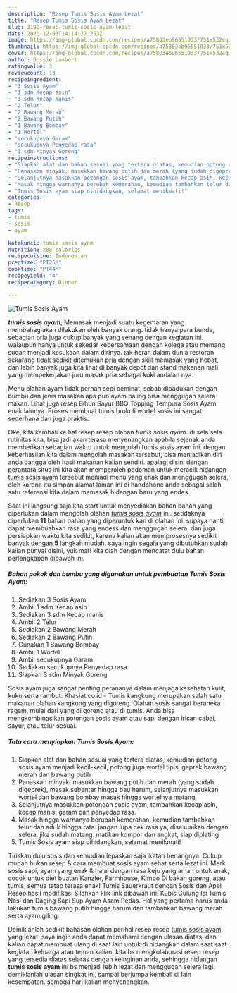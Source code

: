 ```yaml
---
description: "Resep Tumis Sosis Ayam Lezat"
title: "Resep Tumis Sosis Ayam Lezat"
slug: 3190-resep-tumis-sosis-ayam-lezat
date: 2020-12-03T14:14:27.253Z
image: https://img-global.cpcdn.com/recipes/a75803eb96551033/751x532cq70/tumis-sosis-ayam-foto-resep-utama.jpg
thumbnail: https://img-global.cpcdn.com/recipes/a75803eb96551033/751x532cq70/tumis-sosis-ayam-foto-resep-utama.jpg
cover: https://img-global.cpcdn.com/recipes/a75803eb96551033/751x532cq70/tumis-sosis-ayam-foto-resep-utama.jpg
author: Gussie Lambert
ratingvalue: 3
reviewcount: 13
recipeingredient:
- "3 Sosis Ayam"
- "1 sdm Kecap asin"
- "3 sdm Kecap manis"
- "2 Telur"
- "2 Bawang Merah"
- "2 Bawang Putih"
- "1 Bawang Bombay"
- "1 Wortel"
- "secukupnya Garam"
- "secukupnya Penyedap rasa"
- "3 sdm Minyak Goreng"
recipeinstructions:
- "Siapkan alat dan bahan sesuai yang tertera diatas, kemudian potong sosis ayam menjadi kecil-kecil, potong juga wortel tipis, geprek bawang merah dan bawang putih"
- "Panaskan minyak, masukkan bawang putih dan merah (yang sudah digeprek), masak sebentar hingga bau harum, selanjutnya masukkan wortel dan bawang bombay masak hingga wortelnya matang"
- "Selanjutnya masukkan potongan sosis ayam, tambahkan kecap asin, kecap manis, garam dan penyedap rasa."
- "Masak hingga warnanya berubah kemerahan, kemudian tambahkan telur dan aduk hingga rata. jangan lupa cek rasa ya, disesuaikan dengan selera. jika sudah matang. matikan kompor dan angkat, siap diplating"
- "Tumis Sosis ayam siap dihidangkan, selamat menikmati!"
categories:
- Resep
tags:
- tumis
- sosis
- ayam

katakunci: tumis sosis ayam 
nutrition: 288 calories
recipecuisine: Indonesian
preptime: "PT25M"
cooktime: "PT44M"
recipeyield: "4"
recipecategory: Dinner

---
```



![Tumis Sosis Ayam](https://img-global.cpcdn.com/recipes/a75803eb96551033/751x532cq70/tumis-sosis-ayam-foto-resep-utama.jpg)

<b><i>tumis sosis ayam</i></b>, Memasak menjadi suatu kegemaran yang membahagiakan dilakukan oleh banyak orang. tidak hanya para bunda, sebagian pria juga cukup banyak yang senang dengan kegiatan ini. walaupun hanya untuk sekedar kebersamaan dengan kolega atau memang sudah menjadi kesukaan dalam dirinya. tak heran dalam dunia restoran sekarang tidak sedikit ditemukan pria dengan skill memasak yang hebat, dan lebih banyak juga kita lihat di banyak depot dan stand makanan mall yang mempekerjakan juru masak pria sebagai koki andalan nya.

Menu olahan ayam tidak pernah sepi peminat, sebab dipadukan dengan bumbu dan jenis masakan apa pun ayam paling bisa menggugah selera makan. Lihat juga resep Bihun Sayur BBQ Topping Tempura Sosis Ayam enak lainnya. Proses membuat tumis brokoli wortel sosis ini sangat sederhana dan juga praktis.

Oke, kita kembali ke hal resep resep olahan <i>tumis sosis ayam</i>. di sela sela rutinitas kita, bisa jadi akan terasa menyenangkan apabila sejenak anda memberikan sebagian waktu untuk mengolah tumis sosis ayam ini. dengan keberhasilan kita dalam mengolah masakan tersebut, bisa menjadikan diri anda bangga oleh hasil makanan kalian sendiri. apalagi disini dengan perantara situs ini kita akan memperoleh pedoman untuk meracik hidangan <u>tumis sosis ayam</u> tersebut menjadi menu yang enak dan menggugah selera, oleh karena itu simpan alamat laman ini di handphone anda sebagai salah satu referensi kita dalam memasak hidangan baru yang endes.


Saat ini langsung saja kita start untuk menyediakan bahan bahan yang diperlukan dalam mengolah olahan <u><i>tumis sosis ayam</i></u> ini. setidaknya diperlukan <b>11</b> bahan bahan yang diperuntuk kan di olahan ini. supaya nanti dapat membuahkan rasa yang endess dan menggugah selera. dan juga persiapkan waktu kita sedikit, karena kalian akan memprosesnya sedikit banyak dengan <b>5</b> langkah mudah. saya ingin segala yang dibutuhkan sudah kalian punyai disini, yuk mari kita olah dengan mencatat dulu bahan perlengkapan dibawah ini.

<!--inarticleads1-->

##### Bahan pokok dan bumbu yang digunakan untuk pembuatan Tumis Sosis Ayam:

1. Sediakan 3 Sosis Ayam
1. Ambil 1 sdm Kecap asin
1. Sediakan 3 sdm Kecap manis
1. Ambil 2 Telur
1. Sediakan 2 Bawang Merah
1. Sediakan 2 Bawang Putih
1. Gunakan 1 Bawang Bombay
1. Ambil 1 Wortel
1. Ambil secukupnya Garam
1. Sediakan secukupnya Penyedap rasa
1. Siapkan 3 sdm Minyak Goreng


Sosis ayam juga sangat penting perananya dalam menjaga kesehatan kulit, kuku serta rambut. Khasiat.co.id - Tumis kangkung merupakan salah satu makanan olahan kangkung yang digoreng. Olahan sosis sangat beraneka ragam, mulai dari yang di goreng atau di tumis. Anda bisa mengkombinasikan potongan sosis ayam atau sapi dengan irisan cabai, sayur, atau telur sesuai. 

<!--inarticleads2-->

##### Tata cara menyiapkan Tumis Sosis Ayam:

1. Siapkan alat dan bahan sesuai yang tertera diatas, kemudian potong sosis ayam menjadi kecil-kecil, potong juga wortel tipis, geprek bawang merah dan bawang putih
1. Panaskan minyak, masukkan bawang putih dan merah (yang sudah digeprek), masak sebentar hingga bau harum, selanjutnya masukkan wortel dan bawang bombay masak hingga wortelnya matang
1. Selanjutnya masukkan potongan sosis ayam, tambahkan kecap asin, kecap manis, garam dan penyedap rasa.
1. Masak hingga warnanya berubah kemerahan, kemudian tambahkan telur dan aduk hingga rata. jangan lupa cek rasa ya, disesuaikan dengan selera. jika sudah matang. matikan kompor dan angkat, siap diplating
1. Tumis Sosis ayam siap dihidangkan, selamat menikmati!


Tiriskan dulu sosis dan kemudian lepaskan saja ikatan benangnya. Cukup mudah bukan resep &amp; cara membuat sosis ayam sehat serta lezat ini. Merk sosis sapi, ayam yang enak &amp; halal dengan rasa keju yang aman untuk anak, cocok untuk diet buatan Kanzler, Farmhouse, Kimbo Di bakar, goreng, atau tumis, semua tetap terasa enak! Tumis Sauerkraut dengan Sosis dan Apel Resep hasil modifikasi Silahkan klik link dibawah ini: Kubis Gulung Isi Tumis Nasi dan Daging Sapi Sup Ayam Asam Pedas. Hal yang pertama harus anda lakukan tumis bawang putih hingga harum dan tambahkan bawang merah serta ayam giling. 

Demikianlah sedikit bahasan olahan perihal resep resep <u>tumis sosis ayam</u> yang lezat. saya ingin anda dapat memahami dengan ulasan diatas, dan kalian dapat membuat ulang di saat lain untuk di hidangkan dalam saat saat kegiatan keluarga atau teman kalian. kita bs mengkolaborasi resep resep yang tersedia diatas selaras dengan keinginan anda, sehingga hidangan <b>tumis sosis ayam</b> ini bs menjadi lebih lezat dan menggugah selera lagi. demikianlah ulasan singkat ini, sampai berjumpa kembali di lain kesempatan. semoga hari kalian menyenangkan.
